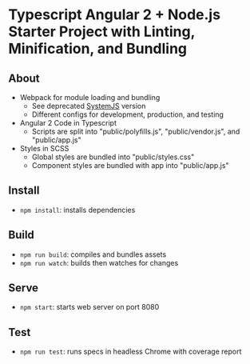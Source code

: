 # Typescript Angular 2 + Node.js Starter Project with Linting, Minification, and Bundling

## About
* Webpack for module loading and bundling
    * See deprecated [SystemJS](https://github.com/smmorneau/tour-of-heroes/tree/v2.0) version
    * Different configs for development, production, and testing
* Angular 2 Code in Typescript
    * Scripts are split into "public/polyfills.js", "public/vendor.js", and "public/app.js"
* Styles in SCSS
    * Global styles are bundled into "public/styles.css"
    * Component styles are bundled with app into "public/app.js"

## Install
* `npm install`: installs dependencies

## Build
* `npm run build`: compiles and bundles assets
* `npm run watch`: builds then watches for changes

## Serve
* `npm start`: starts web server on port 8080

## Test
* `npm run test`: runs specs in headless Chrome with coverage report
